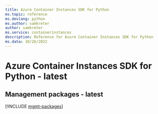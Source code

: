 ```yaml
---
title: Azure Container Instances SDK for Python
ms.topic: reference
ms.devlang: python
ms.author: samkreter
author: samkreter
ms.service: containerinstances
description: Reference for Azure Container Instances SDK for Python
ms.data: 10/26/2022
---
```

# Azure Container Instances SDK for Python - latest

## Management packages - latest
[!INCLUDE [mgmt-packages](container-instances-mgmt-index.md)]